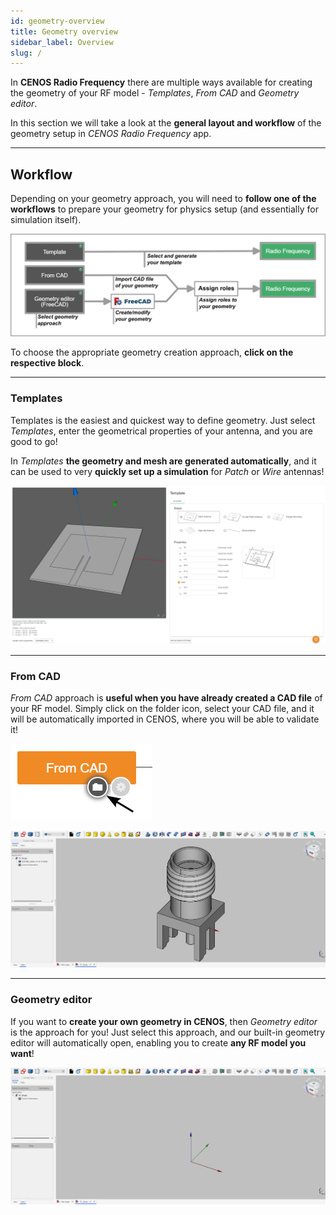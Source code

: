 ```yaml
---
id: geometry-overview
title: Geometry overview
sidebar_label: Overview
slug: /
---
```


In **CENOS Radio Frequency** there are multiple ways available for creating the geometry of your RF model - *Templates*, *From CAD* and *Geometry editor*.

In this section we will take a look at the **general layout and workflow** of the geometry setup in *CENOS Radio Frequency* app.

---

## Workflow

Depending on your geometry approach, you will need to **follow one of the workflows** to prepare your geometry for physics setup (and essentially for simulation itself).

![assets/overview/Untitled27.png](assets/overview/2.png)

To choose the appropriate geometry creation approach, **click on the respective block**.

---

### Templates

Templates is the easiest and quickest way to define geometry. Just select *Templates*, enter the geometrical properties of your antenna, and you are good to go! 

In *Templates* **the geometry and mesh are generated automatically**, and it can be used to very **quickly set up a simulation** for *Patch* or *Wire* antennas!

![assets/quickstart/Untitled27.png](assets/overview/1.png)

---

### From CAD

*From CAD* approach is **useful when you have already created a CAD file** of your RF model. Simply click on the folder icon, select your CAD file, and it will be automatically imported in CENOS, where you will be able to validate it!

<p align="center">

![assets/overview/Untitled27.png](assets/overview/3.png)

<p>

![assets/quickstart/Untitled27.png](assets/quickstart/33.png)  

---

### Geometry editor

If you want to **create your own geometry in CENOS**, then *Geometry editor* is the approach for you! Just select this approach, and our built-in geometry editor will automatically open, enabling you to create **any RF model you want**!

![assets/quickstart/Untitled27.png](assets/quickstart/34.png)
